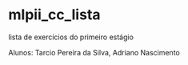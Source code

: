 mlpii_cc_lista
==============

lista de exercícios do primeiro estágio

Alunos: Tarcio Pereira da Silva, Adriano Nascimento
